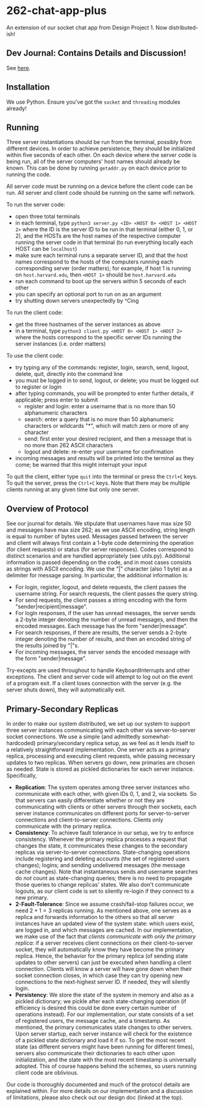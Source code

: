 # 262-chat-app-plus
An extension of our socket chat app from Design Project 1. Now distributed-ish!
## Dev Journal: Contains Details and Discussion!
See [here](https://docs.google.com/document/d/1qOgs7rheuafcUsHj_HPbGeY2kVQCZfjHmDMKqBX9uXE/edit?usp=sharing).
## Installation
We use Python. Ensure you've got the `socket` and `threading` modules already!

## Running
Three server instantiations should be run from the terminal, possibly from different devices. In order to achieve persistence, they should be initialized within five seconds of each other. On each device where the server code is being run, all of the server computers' host names should already be known. This can be done by running `getaddr.py` on each device prior to running the code. 

All server code must be running on a device before the client code can be run. All server and client code should be running on the same wifi network.

To run the server code:
- open three total terminals
- in each terminal, type `python3 server.py <ID> <HOST 0> <HOST 1> <HOST 2>` where the ID is the server ID to be run in that terminal (either 0, 1, or 2), and the HOSTs are the host names of the respective computer running the server code in that terminal (to run everything locally each HOST can be `localhost`)
- make sure each terminal runs a separate server ID, and that the host names correspond to the hosts of the computers running each corresponding server (order matters); for example, if host 1 is running on `host.harvard.edu`, then `<HOST 1>` should be `host.harvard.edu`
- run each command to boot up the servers within 5 seconds of each other
- you can specify an optional port to run on as an argument
- try shutting down servers unexpectedly by ^Cing

To run the client code:
- get the three hostnames of the server instances as above
- in a terminal, type `python3 client.py <HOST 0> <HOST 1> <HOST 2>` where the hosts correspond to the specific server IDs running the server instances (i.e. order matters)

To use the client code:
- try typing any of the commands: register, login, search, send, logout, delete, quit, directly into the command line
- you must be logged in to send, logout, or delete; you must be logged out to register or login
- after typing commands, you will be prompted to enter further details, if applicable; press enter to submit
  - register and login: enter a username that is no more than 50 alphanumeric characters
  - search: enter a query that is no more than 50 alphanumeric characters or wildcards "*", which will match zero or more of any character
  - send: first enter your desired recipient, and then a message that is no more than 262 ASCII characters
  - logout and delete: re-enter your username for confirmation
- incoming messages and results will be printed into the terminal as they come; be warned that this might interrupt your input

To quit the client, either type `quit` into the terminal or press the `Ctrl+C` keys. To quit the server, press the `Ctrl+C` keys. Note that there may be multiple clients running at any given time but only one server.

## Overview of Protocol
See our journal for details. We stipulate that usernames have max size 50 and messages have max size 262; as we use ASCII encoding, string length is equal to number of bytes used. Messages passed between the server and client will always first contain a 1-byte code determining the operation (for client requests) or status (for server responses). Codes correspond to distinct scenarios and are handled appropriately (see utils.py). Additional information is passed depending on the code, and in most cases consists as strings with ASCII encoding. We use the "|" character (also 1 byte) as a delimiter for message parsing. In particular, the additional information is:
- For login, register, logout, and delete requests, the client passes the username string. For search requests, the client passes the query string.
- For send requests, the client passes a string encoding with the form "sender|recipient|message".
- For login responses, if the user has unread messages, the server sends a 2-byte integer denoting the number of unread messages, and then the encoded messages. Each message has the form "sender|message".
- For search responses, if there are results, the server sends a 2-byte integer denoting the number of results, and then an encoded string of the results joined by "|"s.
- For incoming messages, the server sends the encoded message with the form "sender|message".

Try-excepts are used throughout to handle KeyboardInterrupts and other exceptions. The client and server code will attempt to log out on the event of a program exit. If a client loses connection with the server (e.g. the server shuts down), they will automatically exit.

## Primary-Secondary Replicas
In order to make our system distributed, we set up our system to support three server instances communicating with each other via server-to-server socket connections. We use a simple (and admittedly somewhat-hardcoded) primary/secondary replica setup, as we feel as it lends itself to a relatively straightforward implementation. One server acts as a primary replica, processing and executing client requests, while passing necessary updates to two replicas. When servers go down, new primaries are chosen as needed. State is stored as pickled dictionaries for each server instance. Specifically,
- **Replication**: The system operates among three server instances who communicate with each other, with given IDs 0, 1, and 2, via sockets. So that servers can easily differentiate whether or not they are communicating with clients or other servers through their sockets, each server instance communicates on different ports for server-to-server connections and client-to-server connections. Clients only communicate with the primary replica. 
- **Consistency**: To achieve fault tolerance in our setup, we try to enforce consistency. Whenever the primary replica processes a request that changes the state, it communicates these changes to the secondary replicas via server-to-server connections. State-changing operations include registering and deleting accounts (the set of registered users changes); logins; and sending undelivered messages (the message cache changes). Note that instantaneous sends and username searches do *not* count as state-changing queries; there is no need to propagate those queries to change replicas' states. We also don't communicate logouts, as our client code is set to silently re-login if they connect to a new primary.
- **2-Fault-Tolerance**: Since we assume crash/fail-stop failures occur, we need $2+1=3$ replicas running. As mentioned above, one serves as a replica and forwards information to the others so that all server instances have an updated view of the system state: which users exist, are logged in, and which messages are cached. In our implementation, we make use of the fact that *clients communicate with only the primary replica*: if a server receives client connections on their client-to-server socket, they will automatically know they have become the primary replica. Hence, the behavior for the primary replica (of sending state updates to other servers) can just be executed when handling a client connection. Clients will know a server will have gone down when their socket connection closes, in which case they can try opening new connections to the next-highest server ID. If needed, they will silently login.
- **Persistency**: We store the state of the system in memory and also as a pickled dictionary; we pickle after each state-changing operation (if efficiency is desired this could be done every certain number of operations instead). For our implementation, our state consists of a set of registered users, the message cache, and a timestamp. As mentioned, the primary communicates state changes to other servers. Upon server startup, each server instance will check for the existence of a pickled state dictionary and load it if so. To get the most recent state (as different servers might have been running for different times), servers also communicate their dictionaries to each other upon initialization, and the state with the most recent timestamp is universally adopted.
This of course happens behind the schemes, so users running client code are oblivious.

Our code is thoroughly documented and much of the protocol details are explained within. For more details on our implementation and a discussion of limitations, please also check out our design doc (linked at the top).
